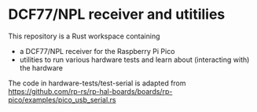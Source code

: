 # DCF77/NPL receiver and utitilies #

This repository is a Rust workspace containing
- a DCF77/NPL receiver for the Raspberry Pi Pico
- utilities to run various hardware tests and learn about (interacting with) the hardware

The code in hardware-tests/test-serial is adapted from https://github.com/rp-rs/rp-hal-boards/boards/rp-pico/examples/pico_usb_serial.rs
